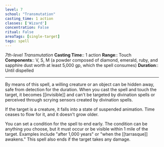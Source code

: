 ```yaml
---
level: 7
school: "Transmutation"
casting_time: 1 action
classes: ['Wizard']
concentration: False
ritual: False
areaTags: [single-target]
tags: spell
---
```


_7th-level Transmutation_
**Casting Time**:: 1 action
**Range**:: Touch
**Components**:: V, S, M (a powder composed of diamond, emerald, ruby, and sapphire dust worth at least 5,000 gp, which the spell consumes)
**Duration**:: Until dispelled

---

By means of this spell, a willing creature or an object can be hidden away, safe from detection for the duration. When you cast the spell and touch the target, it becomes [[invisible]] and can't be targeted by divination spells or perceived through scrying sensors created by divination spells.

If the target is a creature, it falls into a state of suspended animation. Time ceases to flow for it, and it doesn't grow older.

You can set a condition for the spell to end early. The condition can be anything you choose, but it must occur or be visible within 1 mile of the target. Examples include "after 1,000 years" or "when the [[tarrasque]] awakens." This spell also ends if the target takes any damage.



